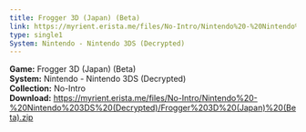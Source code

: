 ```yaml
---
title: Frogger 3D (Japan) (Beta)
link: https://myrient.erista.me/files/No-Intro/Nintendo%20-%20Nintendo%203DS%20(Decrypted)/Frogger%203D%20(Japan)%20(Beta).zip
type: single1
System: Nintendo - Nintendo 3DS (Decrypted)
---
```

<b>Game:</b> Frogger 3D (Japan) (Beta)<br>
<b>System:</b> Nintendo - Nintendo 3DS (Decrypted)<br>
<b>Collection:</b> No-Intro<br>
<b>Download:</b> https://myrient.erista.me/files/No-Intro/Nintendo%20-%20Nintendo%203DS%20(Decrypted)/Frogger%203D%20(Japan)%20(Beta).zip